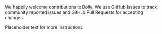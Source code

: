We happily welcome contributions to Dolly. We use GitHub Issues to track community reported issues and GitHub Pull Requests for accepting changes.

Placeholder text for more instructions.